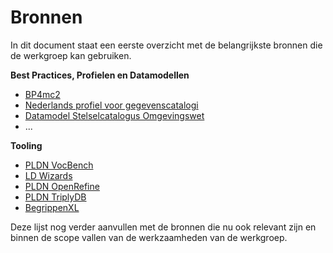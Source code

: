 # Bronnen

In dit document staat een eerste overzicht met de belangrijkste bronnen die de werkgroep kan gebruiken.

<strong>Best Practices, Profielen en Datamodellen</strong>
-	[BP4mc2]( https://bp4mc2.org/20181107/)
-	[Nederlands profiel voor gegevenscatalogi](https://bp4mc2.org/profiles/)
-	[Datamodel Stelselcatalogus Omgevingswet](https://stelselcatalogus.omgevingswet.overheid.nl/datamodel)
-	...

<strong>Tooling</strong>
- [PLDN VocBench](http://vocbench.pldn.nl/vocbench3)
- [LD Wizards](https://github.com/netwerk-digitaal-erfgoed/LDWizard)
- [PLDN OpenRefine](http://openrefine.server.pldn.nl/)
- [PLDN TriplyDB](https://data.pldn.nl/)
- [BegrippenXL](https://www.begrippenxl.nl/en/)


Deze lijst nog verder aanvullen met de bronnen die nu ook relevant zijn en binnen de scope vallen van de werkzaamheden van de werkgroep.

